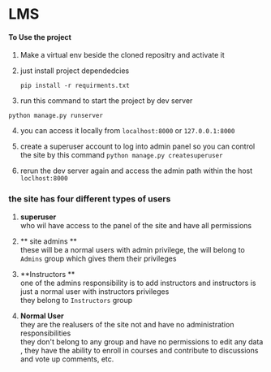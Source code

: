# LMS
#### To Use the project 
1) Make a virtual env beside the cloned repositry and activate it
2) just install project dependedcies 

   `` pip install -r requirments.txt ``
  
 3) run this command to start the project by dev server
 
   `` python manage.py runserver `` 
   
 4) you can access it locally from ``localhost:8000`` or ``127.0.0.1:8000``
 
 5) create a superuser account to log into admin panel so you can control the site by this command
  `` python manage.py createsuperuser ``
 6) rerun the dev server again and access the admin path within the host ``loclhost:8000`` 
 
 ### the site has four different types of users
 1) **superuser**\
    who wil have access to the panel of the site and have all permissions
 2) ** site admins **\
    these will be a normal users with admin privilege, the will belong to ``Admins`` group which gives them their privileges
   
 3) **Instructors **\
    one of the admins responsibility is to add instructors and instructors is just a normal user with instructors privileges\
    they belong to ``Instructors`` group 
    
 4) **Normal User**\
    they are the realusers of the site not and have no administration responsibilities \
    they don't belong to any group and have no permissions to edit any data
    , they have the ability to enroll in courses and contribute to discussions and vote up comments, etc.
    
    
